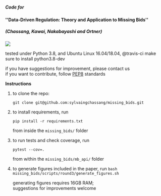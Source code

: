 ##### Code for 
#### ''Data-Driven Regulation: Theory and Application to Missing Bids'' 
##### (Chassang, Kawai, Nakabayashi and Ortner)

![](https://travis-ci.com/sylvaingchassang/missing_bids.svg?branch=master) 

tested under Python 3.8, and Ubuntu Linux 16.04/18.04, @travis-ci
make sure to install python3.8-dev

if you have suggestions for improvement, please contact us  
if you want to contribute, follow [PEP8](https://www.python.org/dev/peps/pep-0008/) standards


**Instructions**
1. to clone the repo:

    `git clone git@github.com:sylvaingchassang/missing_bids.git`

1. to install requirements, run

    `pip install -r requirements.txt`

    from inside the `missing_bids/` folder
    
1. to run tests and check coverage, run
    
    `pytest --cov=.`
    
    from within the `missing_bids/mb_api/` folder
    
1. to generate figures included in the paper, run
    `bash missing_bids/scripts/round3/generate_figures.sh`
    
    generating figures requires 16GB RAM;  
    suggestions for improvements welcome
